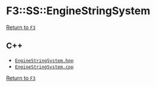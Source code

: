 # F3::SS::EngineStringSystem

[Return to `F3`](/docs/F3.md)

## C++

- [`EngineStringSystem.hpp`](/c++/include/EngineStringSystem.hpp)
- [`EngineStringSystem.cpp`](/c++/source/EngineStringSystem.cpp)

[Return to `F3`](/docs/F3.md)